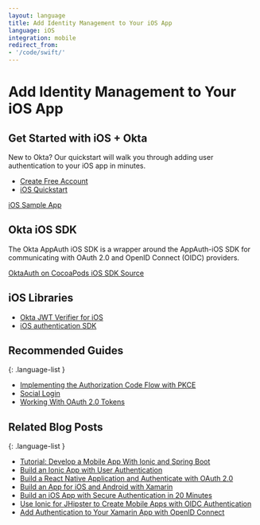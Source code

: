 ```yaml
---
layout: language
title: Add Identity Management to Your iOS App
language: iOS
integration: mobile
redirect_from:
- '/code/swift/'
---
```


# <i class='icon-48 docsPage code-ios'></i> Add Identity Management to Your iOS App

## Get Started with iOS + Okta

New to Okta? Our quickstart will walk you through adding user authentication to your iOS app in minutes.

<ul class='language-ctas'>
	<li>
		<a href='https://developer.okta.com/signup/' class='Button--red' data-proofer-ignore>
			<span>Create Free Account</span>
		</a>
	</li>
	<li>
		<a href='/quickstart/#/ios' class='Button--blue' data-proofer-ignore>
			<span>iOS Quickstart</span>
		</a>
	</li>
</ul>

<a href='https://github.com/okta/okta-sdk-appauth-ios'>
	<span class='fa fa-github'></span> <span>iOS Sample App</span>
</a>

## Okta iOS SDK

The Okta AppAuth iOS SDK is a wrapper around the AppAuth-iOS SDK for communicating with OAuth 2.0 and OpenID Connect (OIDC) providers.

<a href='https://cocoapods.org/pods/OktaAuth' class="language-reference">
	<span class='icon download-16'></span> <span>OktaAuth on CocoaPods</span>
</a>

<a href='https://github.com/okta/okta-sdk-appauth-ios'>
	<span class='fa fa-github'></span> <span>iOS SDK Source</span>
</a>

## iOS Libraries

<ul class="language-libraries">
	<li>
		<i class='fa fa-github'></i>
		<a href="https://github.com/okta/okta-ios-jwt">
			<span>Okta JWT Verifier for iOS</span>
		</a>
	</li>
        <li>
            <i class='fa fa-github'></i>
            <a href="https://github.com/okta/okta-auth-swift">
                    <span>iOS authentication SDK</span>
            </a>
        </li>
</ul>

## Recommended Guides

{: .language-list }
- [Implementing the Authorization Code Flow with PKCE](/authentication-guide/implementing-authentication/auth-code-pkce)
- [Social Login](/authentication-guide/social-login/)
- [Working With OAuth 2.0 Tokens](/authentication-guide/tokens/)

## Related Blog Posts

{: .language-list }
- [Tutorial: Develop a Mobile App With Ionic and Spring Boot](/blog/2017/05/17/develop-a-mobile-app-with-ionic-and-spring-boot)
- [Build an Ionic App with User Authentication](/blog/2017/08/22/build-an-ionic-app-with-user-authentication)
- [Build a React Native Application and Authenticate with OAuth 2.0](/blog/2018/03/16/build-react-native-authentication-oauth-2)
- [Build an App for iOS and Android with Xamarin](/blog/2018/01/10/build-app-for-ios-android-with-xamarin)
- [Build an iOS App with Secure Authentication in 20 Minutes](/blog/2017/11/20/build-an-iOS-app-with-secure-authentication-in-20-minutes)
- [Use Ionic for JHipster to Create Mobile Apps with OIDC Authentication](/blog/2018/01/30/jhipster-ionic-with-oidc-authentication)
- [Add Authentication to Your Xamarin App with OpenID Connect](/blog/2018/05/01/add-authentication-xamarin-openid-connect)

